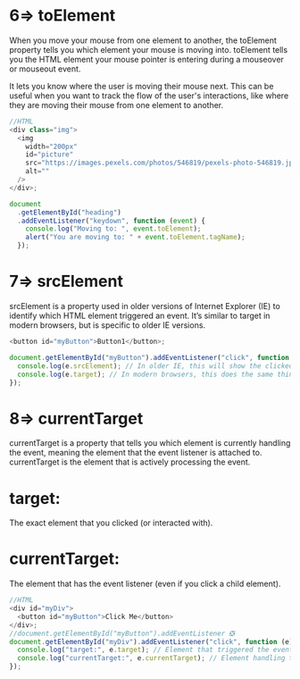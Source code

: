 # 6=> toElement

When you move your mouse from one element to another, the toElement property tells you which element your mouse is moving into.
toElement tells you the HTML element your mouse pointer is entering during a mouseover or mouseout event.

It lets you know where the user is moving their mouse next.
This can be useful when you want to track the flow of the user's interactions, like where they are moving their mouse from one element to another.

```javascript
//HTML
<div class="img">
  <img
    width="200px"
    id="picture"
    src="https://images.pexels.com/photos/546819/pexels-photo-546819.jpeg?auto=compress&cs=tinysrgb&w=600&lazy=load"
    alt=""
  />
</div>;

document
  .getElementById("heading")
  .addEventListener("keydown", function (event) {
    console.log("Moving to: ", event.toElement);
    alert("You are moving to: " + event.toElement.tagName);
  });
```

# 7=> srcElement

srcElement is a property used in older versions of Internet Explorer (IE) to identify which HTML element triggered an event. It’s similar to target in modern browsers, but is specific to older IE versions.

```javascript
<button id="myButton">Button1</button>;

document.getElementById("myButton").addEventListener("click", function (e) {
  console.log(e.srcElement); // In older IE, this will show the clicked button
  console.log(e.target); // In modern browsers, this does the same thing
});
```

# 8=> currentTarget

currentTarget is a property that tells you which element is currently handling the event, meaning the element that the event listener is attached to.
currentTarget is the element that is actively processing the event.

# target:

The exact element that you clicked (or interacted with).

# currentTarget:

The element that has the event listener (even if you click a child element).

```javascript
//HTML
<div id="myDiv">
  <button id="myButton">Click Me</button>
</div>;
//document.getElementById("myButton").addEventListener ❎
document.getElementById("myDiv").addEventListener("click", function (e) {
  console.log("target:", e.target); // Element that triggered the event (the button)
  console.log("currentTarget:", e.currentTarget); // Element handling the event (the div)
});
```
